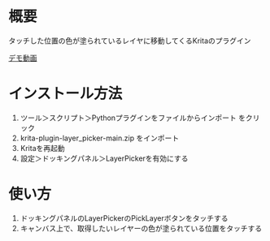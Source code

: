 # 概要
タッチした位置の色が塗られているレイヤに移動してくるKritaのプラグイン

[デモ動画](https://twitter.com/y04h6/status/1690389649108389888)


# インストール方法
1. ツール＞スクリプト＞Pythonプラグインをファイルからインポート をクリック
1. krita-plugin-layer_picker-main.zip をインポート
1. Kritaを再起動
1. 設定＞ドッキングパネル＞LayerPickerを有効にする


# 使い方
1. ドッキングパネルのLayerPickerのPickLayerボタンをタッチする
1. キャンバス上で、取得したいレイヤーの色が塗られている位置をタッチする

